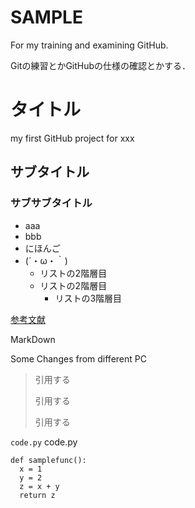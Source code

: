 # SAMPLE

For my training and examining GitHub.

Gitの練習とかGitHubの仕様の確認とかする．

# タイトル

my first GitHub project for xxx

## サブタイトル

### サブサブタイトル

* aaa
* bbb
* にほんご
* (´・ω・｀)
  * リストの2階層目
  * リストの2階層目
    * リストの3階層目


[参考文献](http://qiita.com/yukiyan/items/2ea3dc5813fdba5d9cd2)


MarkDown

Some Changes from different PC

> 引用する
>
> 引用する
>
> 引用する

`code.py` code.py

```
def samplefunc():
  x = 1
  y = 2
  z = x + y
  return z
```
